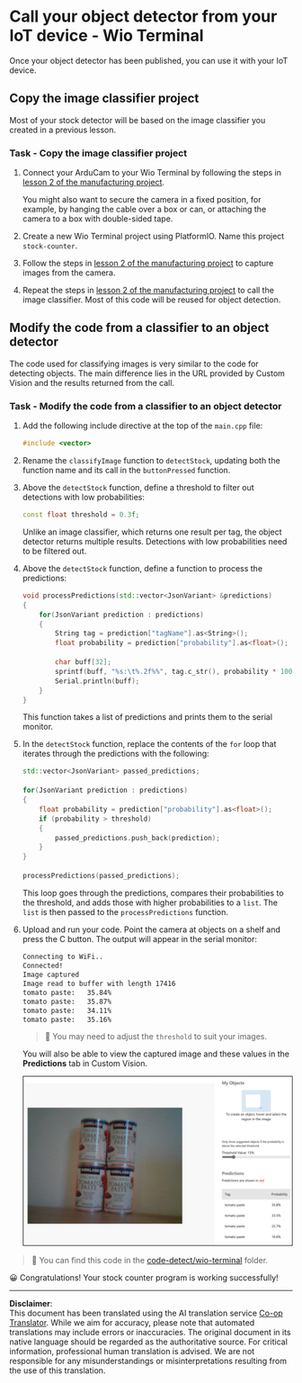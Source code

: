 <!--
CO_OP_TRANSLATOR_METADATA:
{
  "original_hash": "4cf1421420a6fab9ab4f2c391bd523b7",
  "translation_date": "2025-08-28T20:15:38+00:00",
  "source_file": "5-retail/lessons/2-check-stock-device/wio-terminal-object-detector.md",
  "language_code": "en"
}
-->
# Call your object detector from your IoT device - Wio Terminal

Once your object detector has been published, you can use it with your IoT device.

## Copy the image classifier project

Most of your stock detector will be based on the image classifier you created in a previous lesson.

### Task - Copy the image classifier project

1. Connect your ArduCam to your Wio Terminal by following the steps in [lesson 2 of the manufacturing project](../../../4-manufacturing/lessons/2-check-fruit-from-device/wio-terminal-camera.md#task---connect-the-camera).

    You might also want to secure the camera in a fixed position, for example, by hanging the cable over a box or can, or attaching the camera to a box with double-sided tape.

1. Create a new Wio Terminal project using PlatformIO. Name this project `stock-counter`.

1. Follow the steps in [lesson 2 of the manufacturing project](../../../4-manufacturing/lessons/2-check-fruit-from-device/README.md#task---capture-an-image-using-an-iot-device) to capture images from the camera.

1. Repeat the steps in [lesson 2 of the manufacturing project](../../../4-manufacturing/lessons/2-check-fruit-from-device/README.md#task---classify-images-from-your-iot-device) to call the image classifier. Most of this code will be reused for object detection.

## Modify the code from a classifier to an object detector

The code used for classifying images is very similar to the code for detecting objects. The main difference lies in the URL provided by Custom Vision and the results returned from the call.

### Task - Modify the code from a classifier to an object detector

1. Add the following include directive at the top of the `main.cpp` file:

    ```cpp
    #include <vector>
    ```

1. Rename the `classifyImage` function to `detectStock`, updating both the function name and its call in the `buttonPressed` function.

1. Above the `detectStock` function, define a threshold to filter out detections with low probabilities:

    ```cpp
    const float threshold = 0.3f;
    ```

    Unlike an image classifier, which returns one result per tag, the object detector returns multiple results. Detections with low probabilities need to be filtered out.

1. Above the `detectStock` function, define a function to process the predictions:

    ```cpp
    void processPredictions(std::vector<JsonVariant> &predictions)
    {
        for(JsonVariant prediction : predictions)
        {
            String tag = prediction["tagName"].as<String>();
            float probability = prediction["probability"].as<float>();
    
            char buff[32];
            sprintf(buff, "%s:\t%.2f%%", tag.c_str(), probability * 100.0);
            Serial.println(buff);
        }
    }
    ```

    This function takes a list of predictions and prints them to the serial monitor.

1. In the `detectStock` function, replace the contents of the `for` loop that iterates through the predictions with the following:

    ```cpp
    std::vector<JsonVariant> passed_predictions;

    for(JsonVariant prediction : predictions) 
    {
        float probability = prediction["probability"].as<float>();
        if (probability > threshold)
        {
            passed_predictions.push_back(prediction);
        }
    }

    processPredictions(passed_predictions);
    ```

    This loop goes through the predictions, compares their probabilities to the threshold, and adds those with higher probabilities to a `list`. The `list` is then passed to the `processPredictions` function.

1. Upload and run your code. Point the camera at objects on a shelf and press the C button. The output will appear in the serial monitor:

    ```output
    Connecting to WiFi..
    Connected!
    Image captured
    Image read to buffer with length 17416
    tomato paste:   35.84%
    tomato paste:   35.87%
    tomato paste:   34.11%
    tomato paste:   35.16%
    ```

    > 💁 You may need to adjust the `threshold` to suit your images.

    You will also be able to view the captured image and these values in the **Predictions** tab in Custom Vision.

    ![4 cans of tomato paste on a shelf with predictions for the 4 detections of 35.8%, 33.5%, 25.7% and 16.6%](../../../../../translated_images/custom-vision-stock-prediction.942266ab1bcca3410ecdf23643b9f5f570cfab2345235074e24c51f285777613.en.png)

> 💁 You can find this code in the [code-detect/wio-terminal](../../../../../5-retail/lessons/2-check-stock-device/code-detect/wio-terminal) folder.

😀 Congratulations! Your stock counter program is working successfully!

---

**Disclaimer**:  
This document has been translated using the AI translation service [Co-op Translator](https://github.com/Azure/co-op-translator). While we aim for accuracy, please note that automated translations may include errors or inaccuracies. The original document in its native language should be regarded as the authoritative source. For critical information, professional human translation is advised. We are not responsible for any misunderstandings or misinterpretations resulting from the use of this translation.